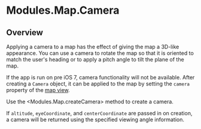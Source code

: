# Modules.Map.Camera

<TypeHeader/>

## Overview

Applying a camera to a map has the effect of giving the map a 3D-like appearance.
You can use a camera to rotate the map so that it is oriented to match the user's
heading or to apply a pitch angle to tilt the plane of the map.

If the app is run on pre iOS 7, camera functionality will not be available.
After creating a `Camera` object, it can be applied to the map by setting the `camera` property of the 
[map view](Modules.Map.View).

Use the <Modules.Map.createCamera> method to create a camera.

If `altitude`, `eyeCoordinate`, and `centerCoordinate` are passed in on creation, a camera will be
returned using the specified viewing angle information.

<ApiDocs/>

